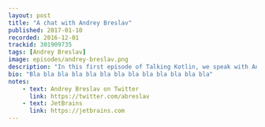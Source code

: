 ```yaml
---
layout: post
title: "A chat with Andrey Breslav"
published: 2017-01-10
recorded: 2016-12-01
trackid: 301909735
tags: [Andrey Breslav]
image: episodes/andrey-breslav.png
description: "In this first episode of Talking Kotlin, we speak with Andrey Breslav, team lead and father of Kotlin. We discuss his background, why he decided to work on Kotlin, the challenges of designing a language as well as a peek into what’s in store."
bio: "Bla bla bla bla bla bla bla bla bla bla bla bla bla"
notes: 
    - text: Andrey Breslav on Twitter
      link: https://twitter.com/abreslav
    - text: JetBrains
      link: https://jetbrains.com
---
```

